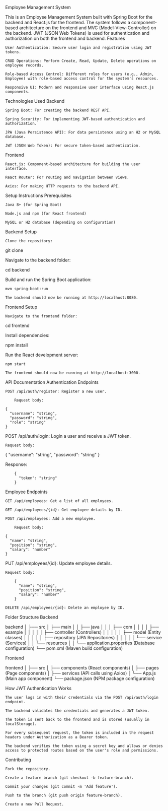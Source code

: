 Employee Management System

This is an Employee Management System built with Spring Boot for the backend and React.js for the frontend. The system follows a component-based architecture on the frontend and MVC (Model-View-Controller) on the backend. JWT (JSON Web Tokens) is used for authentication and authorization on both the frontend and backend.
Features

    User Authentication: Secure user login and registration using JWT tokens.

    CRUD Operations: Perform Create, Read, Update, Delete operations on employee records.

    Role-based Access Control: Different roles for users (e.g., Admin, Employee) with role-based access control for the system's resources.

    Responsive UI: Modern and responsive user interface using React.js components.

Technologies Used
Backend

    Spring Boot: For creating the backend REST API.

    Spring Security: For implementing JWT-based authentication and authorization.

    JPA (Java Persistence API): For data persistence using an H2 or MySQL database.

    JWT (JSON Web Token): For secure token-based authentication.

Frontend

    React.js: Component-based architecture for building the user interface.

    React Router: For routing and navigation between views.

    Axios: For making HTTP requests to the backend API.

Setup Instructions
Prerequisites

    Java 8+ (for Spring Boot)

    Node.js and npm (for React frontend)

    MySQL or H2 database (depending on configuration)

Backend Setup

    Clone the repository:

git clone <repository-url>

Navigate to the backend folder:

cd backend

Build and run the Spring Boot application:

    mvn spring-boot:run

    The backend should now be running at http://localhost:8080.

Frontend Setup

    Navigate to the frontend folder:

cd frontend

Install dependencies:

npm install

Run the React development server:

    npm start

    The frontend should now be running at http://localhost:3000.

API Documentation
Authentication Endpoints

    POST /api/auth/register: Register a new user.

        Request body:

    {
      "username": "string",
      "password": "string",
      "role": "string"
    }

POST /api/auth/login: Login a user and receive a JWT token.

    Request body:

{
  "username": "string",
  "password": "string"
}

Response:

        {
          "token": "string"
        }

Employee Endpoints

    GET /api/employees: Get a list of all employees.

    GET /api/employees/{id}: Get employee details by ID.

    POST /api/employees: Add a new employee.

        Request body:

    {
      "name": "string",
      "position": "string",
      "salary": "number"
    }

PUT /api/employees/{id}: Update employee details.

    Request body:

        {
          "name": "string",
          "position": "string",
          "salary": "number"
        }

    DELETE /api/employees/{id}: Delete an employee by ID.

Folder Structure
Backend

backend
│
├── src
│   ├── main
│   │   ├── java
│   │   │   ├── com
│   │   │   │   ├── example
│   │   │   │   │   ├── controller (Controllers)
│   │   │   │   │   ├── model (Entity classes)
│   │   │   │   │   ├── repository (JPA Repositories)
│   │   │   │   │   └── service (Services)
│   │   └── resources
│   │       └── application.properties (Database configuration)
└── pom.xml (Maven build configuration)

Frontend

frontend
│
├── src
│   ├── components (React components)
│   ├── pages (Page components)
│   ├── services (API calls using Axios)
│   └── App.js (Main app component)
└── package.json (NPM package configuration)

How JWT Authentication Works

    The user logs in with their credentials via the POST /api/auth/login endpoint.

    The backend validates the credentials and generates a JWT token.

    The token is sent back to the frontend and is stored (usually in localStorage).

    For every subsequent request, the token is included in the request headers under Authorization as a Bearer token.

    The backend verifies the token using a secret key and allows or denies access to protected routes based on the user's role and permissions.

Contributing

    Fork the repository.

    Create a feature branch (git checkout -b feature-branch).

    Commit your changes (git commit -m 'Add feature').

    Push to the branch (git push origin feature-branch).

    Create a new Pull Request.
